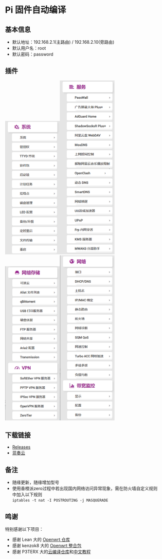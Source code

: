 # Pi 固件自动编译

## 基本信息

- 默认地址：192.168.2.1(主路由) / 192.168.2.10(旁路由) 
- 默认用户名：root  
- 默认密码：password

## 插件
<img src="https://raw.githubusercontent.com/Gabrielxzx/Gabrielxzx-luci/master/assets/luci/System.png" width="180" /><img src="https://raw.githubusercontent.com/Gabrielxzx/Gabrielxzx-luci/master/assets/luci/Service.png" width="180" /><img src="https://raw.githubusercontent.com/Gabrielxzx/Gabrielxzx-luci/master/assets/luci/Nas&VPN.png" width="180" /><img src="https://raw.githubusercontent.com/Gabrielxzx/Gabrielxzx-luci/master/assets/luci/Network.png" width="180" />

## 下载链接

- [Releases](https://github.com/Gabrielxzx/Actions-OpenWrt/releases)
- [蓝奏云](https://wwi.lanzoui.com/b0ck6gm1i)

## 备注

- 随缘更新，随缘增加型号
- 使用香橙派zero过程中若出现国内网络访问异常现象，需在防火墙自定义规则中加入以下规则  
	`iptables -t nat -I POSTROUTING -j MASQUERADE`

## 鸣谢

特别感谢以下项目：

- 感谢 Lean 大的 [Openwrt 仓库](https://github.com/coolsnowwolf/lede)
- 感谢 kenzok8 大的 [Openwrt 整合包](https://github.com/kenzok8/openwrt-packages)
- 感谢 P3TERX 大的[云编译仓库](https://github.com/P3TERX/Actions-OpenWrt)和[中文教程](https://p3terx.com/archives/build-openwrt-with-github-actions.html)  

